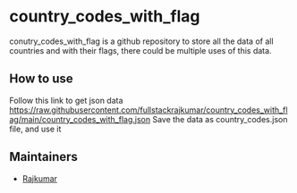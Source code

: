 # country_codes_with_flag

conutry_codes_with_flag is a github repository to store all the data of all countries and with their flags, there could be multiple uses of this data.

## How to use

   Follow this link to get json data
   https://raw.githubusercontent.com/fullstackrajkumar/country_codes_with_flag/main/country_codes_with_flag.json
   Save the data as country_codes.json file, and use it

## Maintainers

 - [Rajkumar](https://github.com/fullstackrajkumar)
